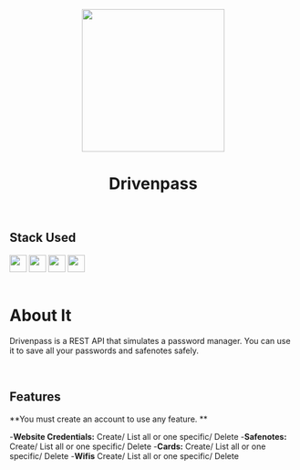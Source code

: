 <p align="center">
  <img src="https://cdn-icons-png.flaticon.com/512/2471/2471610.png" width="250px" height="250px">
</p>
<h1 align="center">
  Drivenpass
</h1>

</br>

<div>
  <h2>Stack Used</h2>
  <img src="https://img.shields.io/badge/PostgreSQL-316192?style=for-the-badge&logo=postgresql&logoColor=white" height="30px"/>
  <img src="https://img.shields.io/badge/Prisma-3982CE?style=for-the-badge&logo=Prisma&logoColor=white" height="30px"/>
  <img src="https://img.shields.io/badge/TypeScript-007ACC?style=for-the-badge&logo=typescript&logoColor=white" height="30px"/>
  <img src="https://img.shields.io/badge/Node.js-43853D?style=for-the-badge&logo=node.js&logoColor=white" height="30px"/>  
</div>

</br>

# About It

Drivenpass is a REST API that simulates a password manager. You can use it to save all your passwords and safenotes safely.

</br>

## Features

**You must create an account to use any feature. ** 

-**Website Credentials:** Create/ List all or one specific/ Delete 
-**Safenotes:** Create/ List all or one specific/ Delete 
-**Cards:** Create/ List all or one specific/ Delete
-**Wifis** Create/ List all or one specific/ Delete



